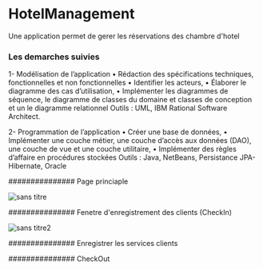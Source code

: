 # HotelManagement
Une application permet de gerer les réservations des chambre d'hotel 
### Les demarches suivies 
1-	Modélisation de l’application
•	Rédaction des spécifications techniques, fonctionnelles et non fonctionnelles 
•	Identifier les acteurs,
•	Élaborer le diagramme des cas d’utilisation, 
•	Implémenter les diagrammes de séquence, le diagramme de classes du domaine et classes de conception et un le diagramme relationnel
Outils : UML, IBM Rational Software Architect. 

2-	Programmation de l’application
•	Créer une base de données,
•	Implémenter une couche métier, une couche d’accès aux données (DAO), une couche de vue et une couche utilitaire,
•	Implémenter des règles d’affaire en procédures stockées 
Outils : Java, NetBeans, Persistance JPA-Hibernate, Oracle


############### Page princiaple 

![sans titre](https://user-images.githubusercontent.com/26189475/39713746-e35237f2-51f5-11e8-9370-4a1b1bb9e1f2.jpg)


############### Fenetre d'enregistrement des clients (CheckIn)

![sans titre2](https://user-images.githubusercontent.com/26189475/39713843-3566e47a-51f6-11e8-8216-a271bd59703f.jpg)


############### Enregistrer les services clients 

###############  CheckOut

